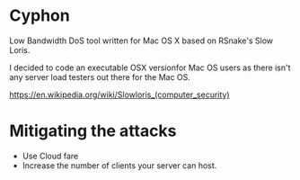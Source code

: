 # Cyphon

Low Bandwidth DoS tool written for Mac OS X based on RSnake's Slow Loris. 

I decided to code an executable OSX versionfor Mac OS users as there isn't any server load testers out there for the Mac OS.


https://en.wikipedia.org/wiki/Slowloris_(computer_security)


# Mitigating the attacks 

- Use Cloud fare
- Increase the number of clients your server can host.
